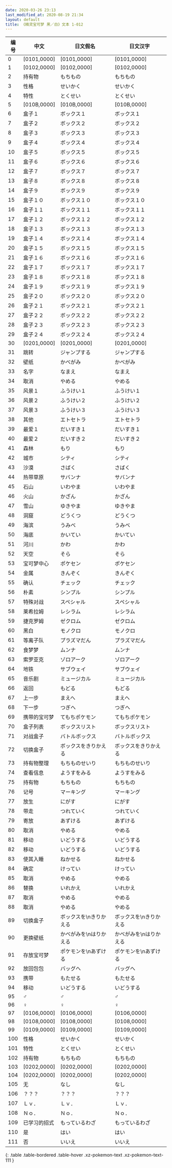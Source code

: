 ```yaml
---
date: 2020-03-26 23:13
last_modified_at: 2020-08-19 21:34
layout: default
title: 《精灵宝可梦 黑／白》文本 1-012
---
```

| 编号 | 中文 | 日文假名 | 日文汉字 |
| ---- | ---- | ---- | --- |
| 0 | [0101,0000] | [0101,0000] | [0101,0000] |
| 1 | [0102,0000] | [0102,0000] | [0102,0000] |
| 2 | 持有物 | もちもの | もちもの |
| 3 | 性格 | せいかく | せいかく |
| 4 | 特性 | とくせい | とくせい |
| 5 | [010B,0000] | [010B,0000] | [010B,0000] |
| 6 | 盒子１ | ボックス１ | ボックス１ |
| 7 | 盒子２ | ボックス２ | ボックス２ |
| 8 | 盒子３ | ボックス３ | ボックス３ |
| 9 | 盒子４ | ボックス４ | ボックス４ |
| 10 | 盒子５ | ボックス５ | ボックス５ |
| 11 | 盒子６ | ボックス６ | ボックス６ |
| 12 | 盒子７ | ボックス７ | ボックス７ |
| 13 | 盒子８ | ボックス８ | ボックス８ |
| 14 | 盒子９ | ボックス９ | ボックス９ |
| 15 | 盒子１０ | ボックス１０ | ボックス１０ |
| 16 | 盒子１１ | ボックス１１ | ボックス１１ |
| 17 | 盒子１２ | ボックス１２ | ボックス１２ |
| 18 | 盒子１３ | ボックス１３ | ボックス１３ |
| 19 | 盒子１４ | ボックス１４ | ボックス１４ |
| 20 | 盒子１５ | ボックス１５ | ボックス１５ |
| 21 | 盒子１６ | ボックス１６ | ボックス１６ |
| 22 | 盒子１７ | ボックス１７ | ボックス１７ |
| 23 | 盒子１８ | ボックス１８ | ボックス１８ |
| 24 | 盒子１９ | ボックス１９ | ボックス１９ |
| 25 | 盒子２０ | ボックス２０ | ボックス２０ |
| 26 | 盒子２１ | ボックス２１ | ボックス２１ |
| 27 | 盒子２２ | ボックス２２ | ボックス２２ |
| 28 | 盒子２３ | ボックス２３ | ボックス２３ |
| 29 | 盒子２４ | ボックス２４ | ボックス２４ |
| 30 | [0201,0000] | [0201,0000] | [0201,0000] |
| 31 | 跳转 | ジャンプする | ジャンプする |
| 32 | 壁纸 | かべがみ | かべがみ |
| 33 | 名字 | なまえ | なまえ |
| 34 | 取消 | やめる | やめる |
| 35 | 风景１ | ふうけい１ | ふうけい１ |
| 36 | 风景２ | ふうけい２ | ふうけい２ |
| 37 | 风景３ | ふうけい３ | ふうけい３ |
| 38 | 其他 | エトセトラ | エトセトラ |
| 39 | 最爱１ | だいすき１ | だいすき１ |
| 40 | 最爱２ | だいすき２ | だいすき２ |
| 41 | 森林 | もり | もり |
| 42 | 城市 | シティ | シティ |
| 43 | 沙漠 | さばく | さばく |
| 44 | 热带草原 | サバンナ | サバンナ |
| 45 | 石山 | いわやま | いわやま |
| 46 | 火山 | かざん | かざん |
| 47 | 雪山 | ゆきやま | ゆきやま |
| 48 | 洞窟 | どうくつ | どうくつ |
| 49 | 海滨 | うみべ | うみべ |
| 50 | 海底 | かいてい | かいてい |
| 51 | 河川 | かわ | かわ |
| 52 | 天空 | そら | そら |
| 53 | 宝可梦中心 | ポケセン | ポケセン |
| 54 | 金属 | きんぞく | きんぞく |
| 55 | 确认 | チェック | チェック |
| 56 | 朴素 | シンプル | シンプル |
| 57 | 特殊对战 | スペシャル | スペシャル |
| 58 | 莱希拉姆 | レシラム | レシラム |
| 59 | 捷克罗姆 | ゼクロム | ゼクロム |
| 60 | 黑白 | モノクロ | モノクロ |
| 61 | 等离子队 | プラズマだん | プラズマだん |
| 62 | 食梦梦 | ムンナ | ムンナ |
| 63 | 索罗亚克 | ゾロアーク | ゾロアーク |
| 64 | 地铁 | サブウェイ | サブウェイ |
| 65 | 音乐剧 | ミュージカル | ミュージカル |
| 66 | 返回 | もどる | もどる |
| 67 | 上一步 | まえへ | まえへ |
| 68 | 下一步 | つぎへ | つぎへ |
| 69 | 携带的宝可梦 | てもちポケモン | てもちポケモン |
| 70 | 盒子列表 | ボックスリスト | ボックスリスト |
| 71 | 对战盒子 | バトルボックス | バトルボックス |
| 72 | 切换盒子 | ボックスをきりかえる | ボックスをきりかえる |
| 73 | 持有物整理 | もちものせいり | もちものせいり |
| 74 | 查看信息 | ようすをみる | ようすをみる |
| 75 | 持有物 | もちもの | もちもの |
| 76 | 记号 | マーキング | マーキング |
| 77 | 放生 | にがす | にがす |
| 78 | 带走 | つれていく | つれていく |
| 79 | 寄放 | あずける | あずける |
| 80 | 取消 | やめる | やめる |
| 81 | 移动 | いどうする | いどうする |
| 82 | 移动 | いどうする | いどうする |
| 83 | 使其入睡 | ねかせる | ねかせる |
| 84 | 确定 | けってい | けってい |
| 85 | 取消 | やめる | やめる |
| 86 | 替换 | いれかえ | いれかえ |
| 87 | 取消 | やめる | やめる |
| 88 | 取消 | やめる | やめる |
| 89 | 切换盒子 | ボックスを\nきりかえる | ボックスを\nきりかえる |
| 90 | 更换壁纸 | かべがみを\nはりかえる | かべがみを\nはりかえる |
| 91 | 存放宝可梦 | ポケモンを\nあずける | ポケモンを\nあずける |
| 92 | 放回包包 | バッグへ | バッグへ |
| 93 | 携带 | もたせる | もたせる |
| 94 | 移动 | いどうする | いどうする |
| 95 | ♂ | ♂ | ♂ |
| 96 | ♀ | ♀ | ♀ |
| 97 | [0106,0000] | [0106,0000] | [0106,0000] |
| 98 | [0108,0000] | [0108,0000] | [0108,0000] |
| 99 | [0109,0000] | [0109,0000] | [0109,0000] |
| 100 | 性格 | せいかく | せいかく |
| 101 | 特性 | とくせい | とくせい |
| 102 | 持有物 | もちもの | もちもの |
| 103 | [0202,0000] | [0202,0000] | [0202,0000] |
| 104 | [0202,0000] | [0202,0000] | [0202,0000] |
| 105 | 无 | なし | なし |
| 106 | ？？？ | ？？？ | ？？？ |
| 107 | Ｌｖ． | Ｌｖ． | Ｌｖ． |
| 108 | Ｎｏ． | Ｎｏ． | Ｎｏ． |
| 109 | 已学习的招式 | もっているわざ | もっているわざ |
| 110 | 是 | はい | はい |
| 111 | 否 | いいえ | いいえ |
{: .table .table-bordered .table-hover .xz-pokemon-text .xz-pokemon-text-111 }